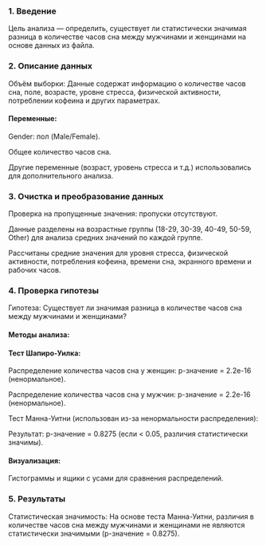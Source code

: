 ### 1. Введение
Цель анализа — определить, существует ли статистически значимая разница в количестве часов сна между мужчинами и женщинами на основе данных из файла.

### 2. Описание данных
Объём выборки: Данные содержат информацию о количестве часов сна, поле, возрасте, уровне стресса, физической активности, потреблении кофеина и других параметрах.

#### Переменные:

Gender: пол (Male/Female).

Общее количество часов сна.

Другие переменные (возраст, уровень стресса и т.д.) использовались для дополнительного анализа.

### 3. Очистка и преобразование данных
Проверка на пропущенные значения: пропуски отсутствуют.

Данные разделены на возрастные группы (18-29, 30-39, 40-49, 50-59, Other) для анализа средних значений по каждой группе.

Рассчитаны средние значения для уровня стресса, физической активности, потребления кофеина, времени сна, экранного времени и рабочих часов.

### 4. Проверка гипотезы
Гипотеза: Существует ли значимая разница в количестве часов сна между мужчинами и женщинами?

#### Методы анализа:

#### Тест Шапиро-Уилка:

Распределение количества часов сна у женщин: p-значение = 2.2e-16 (ненормальное).

Распределение количества часов сна у мужчин: p-значение = 2.2e-16 (ненормальное).

Тест Манна-Уитни (использован из-за ненормальности распределения):

Результат: p-значение = 0.8275 (если < 0.05, различия статистически значимы).

#### Визуализация:

Гистограммы и ящики с усами для сравнения распределений.

### 5. Результаты
Статистическая значимость: На основе теста Манна-Уитни, различия в количестве часов сна между мужчинами и женщинами не являются статистически значимыми (p-значение = 0.8275).

